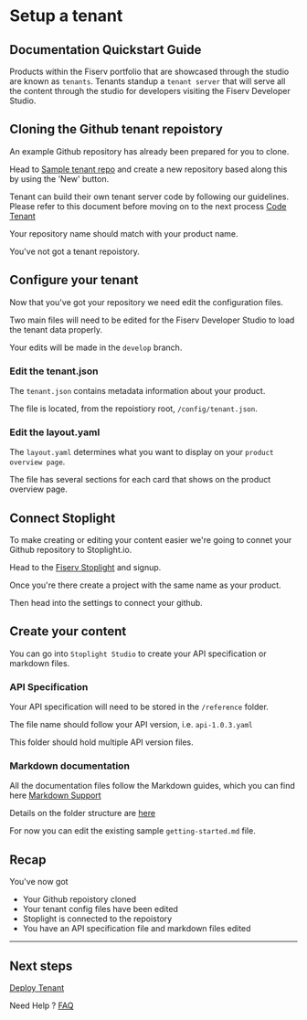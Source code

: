 # Setup a tenant

## Documentation Quickstart Guide

Products within the Fiserv portfolio that are showcased through the studio are known as `tenants`.  Tenants standup a `tenant server` that will serve all the content through the studio for developers visiting the Fiserv Developer Studio.

## Cloning the Github tenant repoistory

An example Github repository has already been prepared for you to clone.

Head to [Sample tenant repo](https://github.com/fiserv/sample-tenant) and create a new repository based along this by using the 'New' button.

Tenant can build their own tenant server code by following our guidelines. Please refer to this document before moving on to the next process [Code Tenant](?path=docs/getting-started/code-a-tenant/code-tenant.md)

Your repository name should match with your product name.

You've not got a tenant repoistory.

## Configure your tenant

Now that you've got your repository we need edit the configuration files.

Two main files will need to be edited for the Fiserv Developer Studio to load the tenant data properly.

Your edits will be made in the `develop` branch.

### Edit the tenant.json

The `tenant.json` contains metadata information about your product.

The file is located, from the repoistiory root, `/config/tenant.json`.


### Edit the layout.yaml

The `layout.yaml` determines what you want to display on your `product overview page`.

The file has several sections for each card that shows on the product overview page.


## Connect Stoplight

To make creating or editing your content easier we're going to connet your Github repository to Stoplight.io.

Head to the [Fiserv Stoplight](https://fiserv-portal.stoplight.io) and signup.

Once you're there create a project with the same name as your product.

Then head into the settings to connect your github.

## Create your content

You can go into `Stoplight Studio` to create your API specification or markdown files.

### API Specification

Your API specification will need to be stored in the `/reference` folder.

The file name should follow your API version, i.e. `api-1.0.3.yaml`

This folder should hold multiple API version files.

### Markdown documentation

All the documentation files follow the Markdown guides, which you can find here [Markdown Support](?path=docs/resources/markdown-support.md)

Details on the folder structure are [here](?path=README.md)

For now you can edit the existing sample `getting-started.md` file.

## Recap

You've now got
* Your Github repoistory cloned
* Your tenant config files have been edited
* Stoplight is connected to the repoistory
* You have an API specification file and markdown files edited


___

## Next steps 

[Deploy Tenant]


Need Help ?
[FAQ]

[//]: # (These are reference links used in markdown file)

[FAQ]: <?path=docs/faq/faq.md>

[Deploy Tenant]:<?path=docs/getting-started/setup-tenant/deploy-tenant.md>




